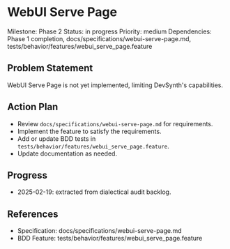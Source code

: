 # WebUI Serve Page
Milestone: Phase 2
Status: in progress
Priority: medium
Dependencies: Phase 1 completion, docs/specifications/webui-serve-page.md, tests/behavior/features/webui_serve_page.feature

## Problem Statement
WebUI Serve Page is not yet implemented, limiting DevSynth's capabilities.


## Action Plan
- Review `docs/specifications/webui-serve-page.md` for requirements.
- Implement the feature to satisfy the requirements.
- Add or update BDD tests in `tests/behavior/features/webui_serve_page.feature`.
- Update documentation as needed.

## Progress
- 2025-02-19: extracted from dialectical audit backlog.

## References
- Specification: docs/specifications/webui-serve-page.md
- BDD Feature: tests/behavior/features/webui_serve_page.feature
